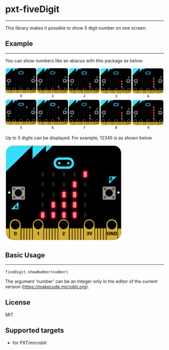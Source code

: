 # pxt-fiveDigit
---
This library makes it possible to show 5 digit number on one screen.

## Example
---
You can show numbers like an abacus with this package as below.

![Numbers](https://github.com/mbitfun/pxt-fiveDigit/blob/readme/statics/numbers.png "numbers")

Up to 5 digits can be displayed. For example, 12345 is as shown below.

![five digit](https://github.com/mbitfun/pxt-fiveDigit/blob/readme/statics/fiveDigit.PNG "five digit")

<!-- 
Since the beta editor corresponds to the flow point, it can also be displayed at the decimal point.
Numbers below the decimal point blink.

![flow point](https://github.com/mbitfun/pxt-fiveDigit/blob/readme/statics/floatingPoint.gif "floating point")
 -->

## Basic Usage
---
```
fiveDigit.showNumber(number)
```

The argument 'number' can be an Integer only in the editor of the current version (https://makecode.microbit.org).
<!-- 
But it can be the Floating point in the editor in Beta (https://makecode.microbit.org/beta#editor).
 -->


## License

MIT

## Supported targets

* for PXT/microbit
